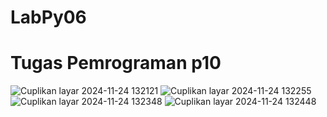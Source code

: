 # LabPy06
# Tugas Pemrograman p10

![Cuplikan layar 2024-11-24 132121](https://github.com/user-attachments/assets/2729fa22-b7e2-42a9-8204-f657c6242a31)
![Cuplikan layar 2024-11-24 132255](https://github.com/user-attachments/assets/d9c56b9a-5a84-46a4-9f6c-75298c196b4a)
![Cuplikan layar 2024-11-24 132348](https://github.com/user-attachments/assets/1df31c83-aff4-4cd1-b7c0-d4aa8e56a8d1)
![Cuplikan layar 2024-11-24 132448](https://github.com/user-attachments/assets/e014df0b-c424-4acd-ba85-6ca89a8a7780)
